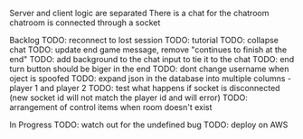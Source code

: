 Server and client logic are separated
There is a chat for the chatroom
chatroom is connected through a socket

Backlog
TODO: reconnect to lost session
TODO: tutorial
TODO: collapse chat
TODO: update end game message, remove "continues to finish at the end"
TODO: add background to the chat input to tie it to the chat
TODO: end turn button should be biger in the end
TODO: dont change username when oject is spoofed
TODO: expand json in the database into multiple columns - player 1 and player 2
TODO: test what happens if socket is disconnected (new socket id will not match the player id and will error)
TODO: arrangement of control items when room doesn't exist


In Progress
TODO: watch out for the undefined bug
TODO: deploy on AWS